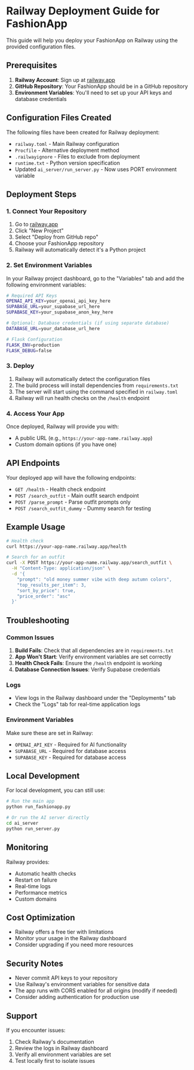 # Railway Deployment Guide for FashionApp

This guide will help you deploy your FashionApp on Railway using the provided configuration files.

## Prerequisites

1. **Railway Account**: Sign up at [railway.app](https://railway.app)
2. **GitHub Repository**: Your FashionApp should be in a GitHub repository
3. **Environment Variables**: You'll need to set up your API keys and database credentials

## Configuration Files Created

The following files have been created for Railway deployment:

- `railway.toml` - Main Railway configuration
- `Procfile` - Alternative deployment method
- `.railwayignore` - Files to exclude from deployment
- `runtime.txt` - Python version specification
- Updated `ai_server/run_server.py` - Now uses PORT environment variable

## Deployment Steps

### 1. Connect Your Repository

1. Go to [railway.app](https://railway.app)
2. Click "New Project"
3. Select "Deploy from GitHub repo"
4. Choose your FashionApp repository
5. Railway will automatically detect it's a Python project

### 2. Set Environment Variables

In your Railway project dashboard, go to the "Variables" tab and add the following environment variables:

```bash
# Required API Keys
OPENAI_API_KEY=your_openai_api_key_here
SUPABASE_URL=your_supabase_url_here
SUPABASE_KEY=your_supabase_anon_key_here

# Optional: Database credentials (if using separate database)
DATABASE_URL=your_database_url_here

# Flask Configuration
FLASK_ENV=production
FLASK_DEBUG=false
```

### 3. Deploy

1. Railway will automatically detect the configuration files
2. The build process will install dependencies from `requirements.txt`
3. The server will start using the command specified in `railway.toml`
4. Railway will run health checks on the `/health` endpoint

### 4. Access Your App

Once deployed, Railway will provide you with:
- A public URL (e.g., `https://your-app-name.railway.app`)
- Custom domain options (if you have one)

## API Endpoints

Your deployed app will have the following endpoints:

- `GET /health` - Health check endpoint
- `POST /search_outfit` - Main outfit search endpoint
- `POST /parse_prompt` - Parse outfit prompts only
- `POST /search_outfit_dummy` - Dummy search for testing

## Example Usage

```bash
# Health check
curl https://your-app-name.railway.app/health

# Search for an outfit
curl -X POST https://your-app-name.railway.app/search_outfit \
  -H "Content-Type: application/json" \
  -d '{
    "prompt": "old money summer vibe with deep autumn colors",
    "top_results_per_item": 3,
    "sort_by_price": true,
    "price_order": "asc"
  }'
```

## Troubleshooting

### Common Issues

1. **Build Fails**: Check that all dependencies are in `requirements.txt`
2. **App Won't Start**: Verify environment variables are set correctly
3. **Health Check Fails**: Ensure the `/health` endpoint is working
4. **Database Connection Issues**: Verify Supabase credentials

### Logs

- View logs in the Railway dashboard under the "Deployments" tab
- Check the "Logs" tab for real-time application logs

### Environment Variables

Make sure these are set in Railway:
- `OPENAI_API_KEY` - Required for AI functionality
- `SUPABASE_URL` - Required for database access
- `SUPABASE_KEY` - Required for database access

## Local Development

For local development, you can still use:

```bash
# Run the main app
python run_fashionapp.py

# Or run the AI server directly
cd ai_server
python run_server.py
```

## Monitoring

Railway provides:
- Automatic health checks
- Restart on failure
- Real-time logs
- Performance metrics
- Custom domains

## Cost Optimization

- Railway offers a free tier with limitations
- Monitor your usage in the Railway dashboard
- Consider upgrading if you need more resources

## Security Notes

- Never commit API keys to your repository
- Use Railway's environment variables for sensitive data
- The app runs with CORS enabled for all origins (modify if needed)
- Consider adding authentication for production use

## Support

If you encounter issues:
1. Check Railway's documentation
2. Review the logs in Railway dashboard
3. Verify all environment variables are set
4. Test locally first to isolate issues 